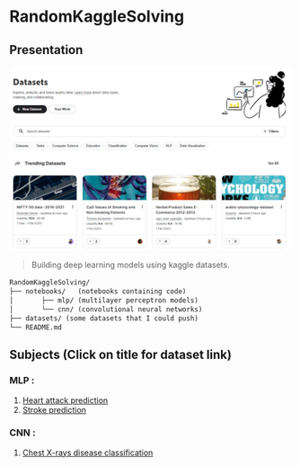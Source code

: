 # RandomKaggleSolving

## Presentation

<p align="center"><img src="cover.png"></p>

>Building deep learning models using kaggle datasets.

<pre><code>RandomKaggleSolving/
├── notebooks/   (notebooks containing code)
│   	├── mlp/ (multilayer perceptron models)
│       └── cnn/ (convolutional neural networks)
├── datasets/ (some datasets that I could push)
└── README.md		
</pre></code>

## Subjects (Click on title for dataset link)

### MLP :

1. [Heart attack prediction](https://www.kaggle.com/rashikrahmanpritom/heart-attack-analysis-prediction-dataset)
2. [Stroke prediction](https://www.kaggle.com/fedesoriano/stroke-prediction-dataset)

### CNN :

1. [Chest X-rays disease classification](https://www.kaggle.com/nih-chest-xrays/data)
